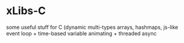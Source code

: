 # xLibs-C
some useful stuff for C (dynamic multi-types arrays, hashmaps, js-like event loop + time-based variable animating + threaded async
